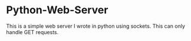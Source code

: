 # Python-Web-Server
This is a simple web server I wrote in python using sockets. This can only handle GET requests.
